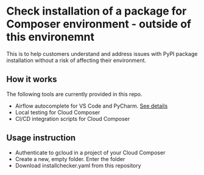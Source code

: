 # Check installation of a package for Composer environment - outside of this environemnt
This is to help customers understand and address issues with PyPI package installation without a risk of affecting their environment. 

## How it works
The following tools are currently provided in this repo.
+ Airflow autocomplete for VS Code and PyCharm. [See details](IDE_Autocomplete/)
+ Local testing for Cloud Composer
+ CI/CD integration scripts for Cloud Composer

## Usage instruction

+ Authenticate to gcloud in a project of your Cloud Composer
+ Create a new, empty folder. Enter the folder 
+ Download installchecker.yaml from this repository

